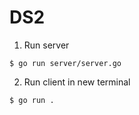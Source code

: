 # DS2

1. Run server
```console
$ go run server/server.go 
```

2. Run client in new terminal
```console
$ go run .
```
